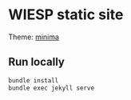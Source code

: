 # WIESP static site


Theme: [minima](https://github.com/jekyll/minima)

## Run locally

```bash
bundle install
bundle exec jekyll serve
```
